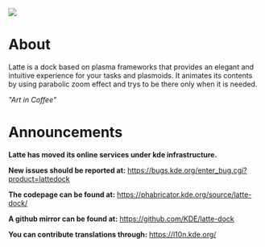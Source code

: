 ![](https://cdn.kde.org/screenshots/latte-dock/latte-dock_regular.png)


About
=====
Latte is a dock based on plasma frameworks that provides an elegant and intuitive experience for your tasks and plasmoids. It animates its contents by using parabolic zoom effect and trys to be there only when it is needed.

*"Art in Coffee"*

Announcements
===========

**Latte has moved its online services under kde infrastructure.**

**New issues should be reported at:** https://bugs.kde.org/enter_bug.cgi?product=lattedock

**The codepage can be found at:** https://phabricator.kde.org/source/latte-dock/

**A github mirror can be found at:** https://github.com/KDE/latte-dock

**You can contribute translations through:** https://l10n.kde.org/ 
